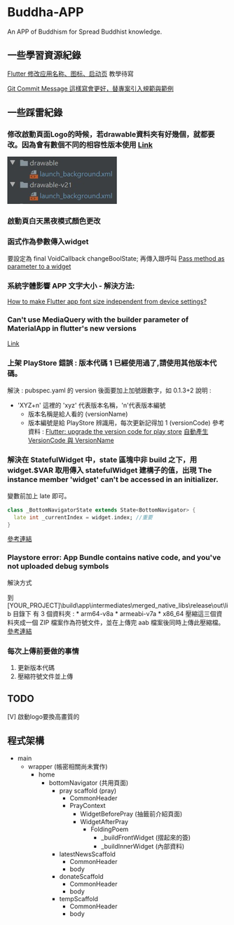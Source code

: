 # Buddha-APP
An APP of  Buddhism for Spread Buddhist knowledge.

## 一些學習資源紀錄
[Flutter 修改应用名称、图标、启动页](https://blog.csdn.net/yechaoa/article/details/98958344)
教學待寫

[Git Commit Message 這樣寫會更好，替專案引入規範與範例](https://wadehuanglearning.blogspot.com/2019/05/commit-commit-commit-why-what-commit.html)

## 一些踩雷紀錄
### 修改啟動頁面Logo的時候，若drawable資料夾有好幾個，就都要改。因為會有數個不同的相容性版本使用 [Link](https://stackoverflow.com/questions/47093515/drawable-v21-v24-what-is-it)
![](app_unused_files/catched_bug01.jpg)

### 啟動頁白天黑夜模式顏色更改

### 函式作為參數傳入widget
要設定為 final VoidCallback changeBoolState; 再傳入跟呼叫
[Pass method as parameter to a widget](https://stackoverflow.com/questions/54493002/pass-method-as-parameter-to-a-widget)

### 系統字體影響 APP 文字大小 - 解決方法:
[How to make Flutter app font size independent from device settings?](https://stackoverflow.com/questions/59143443/how-to-make-flutter-app-font-size-independent-from-device-settings)


### Can't use MediaQuery with the builder parameter of MaterialApp in flutter's new versions
[Link](https://stackoverflow.com/questions/67751639/cant-use-mediaquery-with-the-builder-parameter-of-materialapp-in-flutters-new)

### 上架 PlayStore 錯誤 : 版本代碼 1 已經使用過了,請使用其他版本代碼。
解決 : pubspec.yaml 的 version 後面要加上加號跟數字，如 0.1.3+2 
說明 : 
* 'XYZ+n' 這裡的 'xyz' 代表版本名稱，'n'代表版本編號 
    * 版本名稱是給人看的 (versionName)
    * 版本編號是給 PlayStore 辨識用，每次更新記得加 1 (versionCode)
參考資料 : 
[Flutter: upgrade the version code for play store](https://stackoverflow.com/questions/53570575/flutter-upgrade-the-version-code-for-play-store)
[自動產生 VersionCode 與 VersionName](https://louis383.medium.com/%E8%87%AA%E5%8B%95%E7%94%A2%E7%94%9F-versioncode-%E8%88%87-versionname-cb6039152b1f)

### 解決在 StatefulWidget 中，state 區塊中非 build 之下，用 widget.$VAR 取用傳入 statefulWidget 建構子的值，出現 The instance member 'widget' can't be accessed in an initializer.
變數前加上 late 即可。
```dart
class _BottomNavigatorState extends State<BottomNavigator> {
  late int _currentIndex = widget.index; //重要
}
```
[參考連結](https://stackoverflow.com/questions/64092241/the-instance-member-widget-cant-be-accessed-in-an-initializer?rq=1)

### Playstore error: App Bundle contains native code, and you've not uploaded debug symbols
解決方式

到 [YOUR_PROJECT]\build\app\intermediates\merged_native_libs\release\out\lib 目錄下
有 3 個資料夾 : 
    * arm64-v8a
    * armeabi-v7a
    * x86_64
壓縮這三個資料夾成一個 ZIP 檔案作為符號文件，並在上傳完 aab 檔案後同時上傳此壓縮檔。
[參考連結](https://stackoverflow.com/questions/62568757/playstore-error-app-bundle-contains-native-code-and-youve-not-uploaded-debug)


### 每次上傳前要做的事情
1. 更新版本代碼
2. 壓縮符號文件並上傳


## TODO
[V] 啟動logo要換高畫質的


## 程式架構
* main
    * wrapper (帳密相關尚未實作)
        * home
            * bottomNavigator (共用頁面)
                * pray scaffold (pray)
                    * CommonHeader
                    * PrayContext
                        * WidgetBeforePray (抽籤前介紹頁面)
                        * WidgetAfterPray
                            * FoldingPoem
                                * _buildFrontWidget (摺起來的簽)
                                * _buildInnerWidget (內部資料)
                * latestNewsScaffold
                    * CommonHeader
                    * body
                * donateScaffold
                    * CommonHeader
                    * body
                * tempScaffold
                    * CommonHeader
                    * body